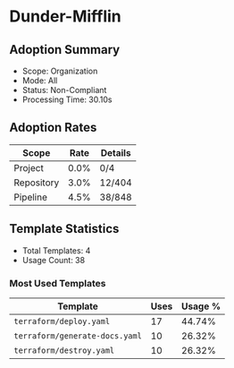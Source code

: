 # Dunder-Mifflin

## Adoption Summary

- Scope: Organization
- Mode: All
- Status: Non-Compliant
- Processing Time: 30.10s

## Adoption Rates

| Scope | Rate | Details |
|--------|------|---------|
| Project | 0.0% | 0/4 |
| Repository | 3.0% | 12/404 |
| Pipeline | 4.5% | 38/848 |

## Template Statistics

- Total Templates: 4
- Usage Count: 38

### Most Used Templates

| Template | Uses | Usage % |
|----------|------|---------|
| `terraform/deploy.yaml` | 17 | 44.74% |
| `terraform/generate-docs.yaml` | 10 | 26.32% |
| `terraform/destroy.yaml` | 10 | 26.32% |
